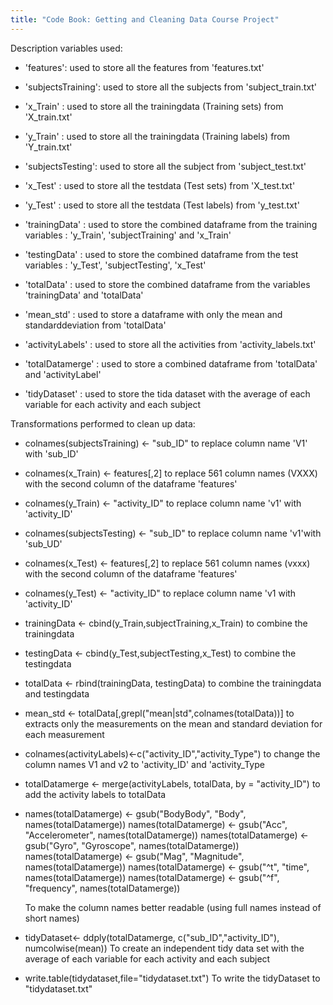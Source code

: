 ```yaml
---
title: "Code Book: Getting and Cleaning Data Course Project"
---
```


Description variables used:
- 'features': used to store all the features from 'features.txt'

- 'subjectsTraining': used to store all the subjects from 'subject_train.txt'

- 'x_Train' : used to store all the trainingdata (Training sets) from 'X_train.txt'

- 'y_Train' : used to store all the trainingdata (Training labels) from 'Y_train.txt'

- 'subjectsTesting': used to store all the subject from 'subject_test.txt'

- 'x_Test' : used to store all the testdata (Test sets) from 'X_test.txt'

- 'y_Test' : used to store all the testdata (Test labels) from 'y_test.txt'

- 'trainingData' : used to store the combined dataframe from the training variables : 'y_Train', 'subjectTraining' and    'x_Train'

- 'testingData' : used to store the combined dataframe from the test variables : 'y_Test', 'subjectTesting', 'x_Test'

- 'totalData' : used to store the combined dataframe from the variables 'trainingData' and 'totalData'

- 'mean_std' : used to store a dataframe with only the mean and standarddeviation from 'totalData'

- 'activityLabels' : used to store all the activities from 'activity_labels.txt'

- 'totalDatamerge' : used to store a combined dataframe from 'totalData' and 'activityLabel'

- 'tidyDataset' : used to store the tida dataset with the average of each variable for each activity and each subject 


Transformations performed to clean up data:
- colnames(subjectsTraining) <- "sub_ID" to replace column name 'V1' with 'sub_ID'

- colnames(x_Train) <- features[,2] to replace 561 column names (VXXX) with the second column of the dataframe 'features'

- colnames(y_Train) <- "activity_ID" to replace column name 'v1' with 'activity_ID'

- colnames(subjectsTesting) <- "sub_ID" to replace column name 'v1'with 'sub_UD'

- colnames(x_Test) <- features[,2] to replace 561 column names (vxxx) with the second column of the dataframe 'features'

- colnames(y_Test) <- "activity_ID" to replace column name 'v1 with 'activity_ID'
 
- trainingData <- cbind(y_Train,subjectTraining,x_Train) to combine the trainingdata 

- testingData <- cbind(y_Test,subjectTesting,x_Test) to combine the testingdata

- totalData <- rbind(trainingData, testingData) to combine the trainingdata and testingdata

- mean_std <- totalData[,grepl("mean|std",colnames(totalData))] to extracts only the measurements on the mean and standard deviation for each measurement

- colnames(activityLabels)<-c("activity_ID","activity_Type") to change the column names V1 and v2 to 'activity_ID' and 'activity_Type

- totalDatamerge <- merge(activityLabels, totalData, by = "activity_ID") to add the activity labels to totalData

- names(totalDatamerge) <- gsub("BodyBody", "Body", names(totalDatamerge))
  names(totalDatamerge) <- gsub("Acc", "Accelerometer", names(totalDatamerge))
  names(totalDatamerge) <- gsub("Gyro", "Gyroscope", names(totalDatamerge))
  names(totalDatamerge) <- gsub("Mag", "Magnitude", names(totalDatamerge))
  names(totalDatamerge) <- gsub("^t", "time", names(totalDatamerge))
  names(totalDatamerge) <- gsub("^f", "frequency", names(totalDatamerge))
 
  To make the column names better readable (using full names instead of short names) 

- tidyDataset<- ddply(totalDatamerge, c("sub_ID","activity_ID"), numcolwise(mean))
  To create an independent tidy data set with the average of each variable for each activity and each subject

- write.table(tidydataset,file="tidydataset.txt")
  To write the tidyDataset to "tidydataset.txt"
